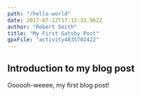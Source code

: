 ```yaml
---
path: "/hello-world"
date: 2017-07-12T17:12:33.962Z
author: "Robert Smith"
title: "My First Gatsby Post"
gpxFile: "activity4835702422"
---
```


## Introduction to my blog post
Oooooh-weeee, my first blog post!